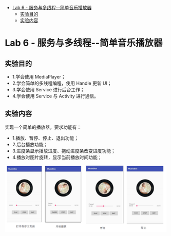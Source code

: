 - [Lab 6 - 服务与多线程--简单音乐播放器](#lab-6---%E6%9C%8D%E5%8A%A1%E4%B8%8E%E5%A4%9A%E7%BA%BF%E7%A8%8B--%E7%AE%80%E5%8D%95%E9%9F%B3%E4%B9%90%E6%92%AD%E6%94%BE%E5%99%A8)
    - [实验目的](#%E5%AE%9E%E9%AA%8C%E7%9B%AE%E7%9A%84)
    - [实验内容](#%E5%AE%9E%E9%AA%8C%E5%86%85%E5%AE%B9)

# Lab 6 - 服务与多线程--简单音乐播放器

## 实验目的

- 1.学会使用 MediaPlayer；
- 2.学会简单的多线程编程，使用 Handle 更新 UI；
- 3.学会使用 Service 进行后台工作；
- 4.学会使用 Service 与 Activity 进行通信。

## 实验内容

实现一个简单的播放器，要求功能有：

- 1.播放、暂停、停止、退出功能；
- 2.后台播放功能；
- 3.进度条显示播放进度、拖动进度条改变进度功能；
- 4.播放时图片旋转，显示当前播放时间功能；

![](./images/1.png)


